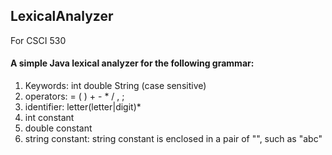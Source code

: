 ## LexicalAnalyzer
For CSCI 530
#### A simple Java lexical analyzer for the following grammar: 
1. Keywords:  int   double  String  (case sensitive)
2. operators:  =   (  )  +  -  *  /  ,  ;  
3. identifier:  letter(letter|digit)*
4. int constant
5. double constant
6. string constant: string constant is enclosed in a pair of "", such as "abc"

